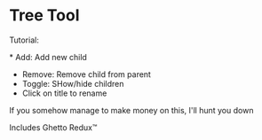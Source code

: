 # Tree Tool

Tutorial:

* Add: Add new child
* Remove: Remove child from parent
* Toggle: SHow/hide children
* Click on title to rename


If you somehow manage to make money on this, I'll hunt you down


Includes Ghetto Redux™️
